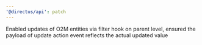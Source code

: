 ```yaml
---
'@directus/api': patch
---
```


Enabled updates of O2M entities via filter hook on parent level, ensured the payload of update action event reflects the actual updated value

